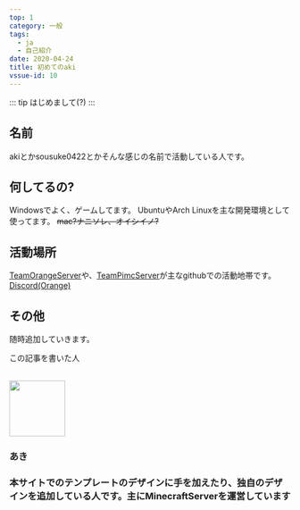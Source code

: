 ```yaml
---
top: 1
category: 一般
tags:
  - ja
  - 自己紹介
date: 2020-04-24
title: 初めてのaki
vssue-id: 10
---
```



<!-- more -->

::: tip
はじめまして(?)
:::

<TOC />

## 名前
akiとかsousuke0422とかそんな感じの名前で活動している人です。

## 何してるの?
Windowsでよく、ゲームしてます。
UbuntuやArch Linuxを主な開発環境として使ってます。
~~mac?ナニソレ、オイシイノ?~~

## 活動場所
[TeamOrangeServer](https://github.com/TeamOrangeServer)や、[TeamPimcServer](https://github.com/TeamPimcServer)が主なgithubでの活動地帯です。
[Discord(Orange)](https://discord.gg/3F4r97p)

## その他
随時追加していきます。

<article class="main-div auther-box-shadow">
  <div class="auther-grid">
    <div>
      <div class="auther-line">
        <div class="balloon1">
          <p>この記事を書いた人</p>
        </div>
          <br>
        <img
        class="auther-icon"
        src="https://repo.akarinext.org/assets/image/icon/aki-icon.png"
        width="100"
        height="100"
        />
          <h3>あき</h3>
      </div>
    </div>
    <div style="text-align:left;">
      <h3 class="auther-description">本サイトでのテンプレートのデザインに手を加えたり、独自のデザインを追加している人です。主にMinecraftServerを運営しています</h3></h3>
    </div>
  </div>
</article>
